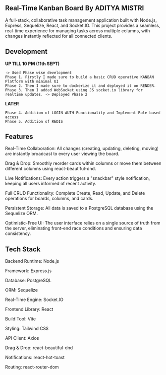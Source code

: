## Real-Time Kanban Board By ADITYA MISTRI
A full-stack, collaborative task management application built with Node.js, Express, Sequelize, React, and Socket.IO. This project provides a seamless, real-time experience for managing tasks across multiple columns, with changes instantly reflected for all connected clients.

## Development
**UP TILL 10 PM (11th SEPT)**
```
-> Used Phase wise development 
Phase 1. Firstly I made sure to build a basic CRUD operative KANBAN Platform with minimal UI
Phase 2. Then I made sure to dockerize it and deployed it on RENDER.
Phase 3. Then I added WebSocket using JS socket.io library for realtime updates. -> Deployed Phase 2
```

**LATER**
```
Phase 4. Addition of LOGIN AUTH Functionality and Implement Role based access
Phase 5. Addition of REDIS 
```



## Features
Real-Time Collaboration: All changes (creating, updating, deleting, moving) are instantly broadcast to every user viewing the board.

Drag & Drop: Smoothly reorder cards within columns or move them between different columns using react-beautiful-dnd.

Live Notifications: Every action triggers a "snackbar" style notification, keeping all users informed of recent activity.

Full CRUD Functionality: Complete Create, Read, Update, and Delete operations for boards, columns, and cards.

Persistent Storage: All data is saved to a PostgreSQL database using the Sequelize ORM.

Optimistic-Free UI: The user interface relies on a single source of truth from the server, eliminating front-end race conditions and ensuring data consistency.

## Tech Stack
Backend
Runtime: Node.js

Framework: Express.js

Database: PostgreSQL

ORM: Sequelize

Real-Time Engine: Socket.IO

Frontend
Library: React

Build Tool: Vite

Styling: Tailwind CSS

API Client: Axios

Drag & Drop: react-beautiful-dnd

Notifications: react-hot-toast

Routing: react-router-dom
